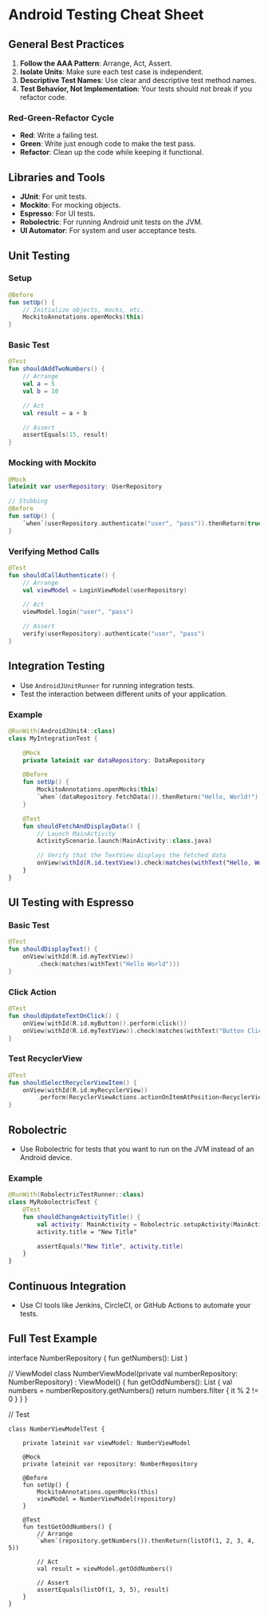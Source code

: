 # Android Testing Cheat Sheet

## General Best Practices

1. **Follow the AAA Pattern**: Arrange, Act, Assert.
2. **Isolate Units**: Make sure each test case is independent.
3. **Descriptive Test Names**: Use clear and descriptive test method names.
4. **Test Behavior, Not Implementation**: Your tests should not break if you refactor code.

### Red-Green-Refactor Cycle

- **Red**: Write a failing test.
- **Green**: Write just enough code to make the test pass.
- **Refactor**: Clean up the code while keeping it functional.

## Libraries and Tools

- **JUnit**: For unit tests.
- **Mockito**: For mocking objects.
- **Espresso**: For UI tests.
- **Robolectric**: For running Android unit tests on the JVM.
- **UI Automator**: For system and user acceptance tests.

## Unit Testing

### Setup

```kotlin
@Before
fun setUp() {
    // Initialize objects, mocks, etc.
    MockitoAnnotations.openMocks(this)
}
```

### Basic Test

```kotlin
@Test
fun shouldAddTwoNumbers() {
    // Arrange
    val a = 5
    val b = 10

    // Act
    val result = a + b

    // Assert
    assertEquals(15, result)
}
```

### Mocking with Mockito

```kotlin
@Mock
lateinit var userRepository: UserRepository

// Stubbing
@Before
fun setUp() {
    `when`(userRepository.authenticate("user", "pass")).thenReturn(true)
}
```

### Verifying Method Calls

```kotlin
@Test
fun shouldCallAuthenticate() {
    // Arrange
    val viewModel = LoginViewModel(userRepository)

    // Act
    viewModel.login("user", "pass")

    // Assert
    verify(userRepository).authenticate("user", "pass")
}
```

## Integration Testing

- Use `AndroidJUnitRunner` for running integration tests.
- Test the interaction between different units of your application.

### Example

```kotlin
@RunWith(AndroidJUnit4::class)
class MyIntegrationTest {

    @Mock
    private lateinit var dataRepository: DataRepository

    @Before
    fun setUp() {
        MockitoAnnotations.openMocks(this)
        `when`(dataRepository.fetchData()).thenReturn("Hello, World!")
    }

    @Test
    fun shouldFetchAndDisplayData() {
        // Launch MainActivity
        ActivityScenario.launch(MainActivity::class.java)

        // Verify that the TextView displays the fetched data
        onView(withId(R.id.textView)).check(matches(withText("Hello, World!")))
    }
}
```

## UI Testing with Espresso

### Basic Test

```kotlin
@Test
fun shouldDisplayText() {
    onView(withId(R.id.myTextView))
        .check(matches(withText("Hello World")))
}
```

### Click Action

```kotlin
@Test
fun shouldUpdateTextOnClick() {
    onView(withId(R.id.myButton)).perform(click())
    onView(withId(R.id.myTextView)).check(matches(withText("Button Clicked")))
}
```

### Test RecyclerView

```kotlin
@Test
fun shouldSelectRecyclerViewItem() {
    onView(withId(R.id.myRecyclerView))
        .perform(RecyclerViewActions.actionOnItemAtPosition<RecyclerView.ViewHolder>(0, click()))
}
```

## Robolectric

- Use Robolectric for tests that you want to run on the JVM instead of an Android device.

### Example

```kotlin
@RunWith(RobolectricTestRunner::class)
class MyRobolectricTest {
    @Test
    fun shouldChangeActivityTitle() {
        val activity: MainActivity = Robolectric.setupActivity(MainActivity::class.java)
        activity.title = "New Title"

        assertEquals("New Title", activity.title)
    }
}
```

## Continuous Integration

- Use CI tools like Jenkins, CircleCI, or GitHub Actions to automate your tests.

## Full Test Example

interface NumberRepository {
    fun getNumbers(): List<Int>
}

// ViewModel
class NumberViewModel(private val numberRepository: NumberRepository) : ViewModel() {
    fun getOddNumbers(): List<Int> {
        val numbers = numberRepository.getNumbers()
        return numbers.filter { it % 2 != 0 }
    }
}

// Test
```
class NumberViewModelTest {

    private lateinit var viewModel: NumberViewModel

    @Mock
    private lateinit var repository: NumberRepository

    @Before
    fun setUp() {
        MockitoAnnotations.openMocks(this)
        viewModel = NumberViewModel(repository)
    }

    @Test
    fun testGetOddNumbers() {
        // Arrange
        `when`(repository.getNumbers()).thenReturn(listOf(1, 2, 3, 4, 5))

        // Act
        val result = viewModel.getOddNumbers()

        // Assert
        assertEquals(listOf(1, 3, 5), result)
    }
}
```
